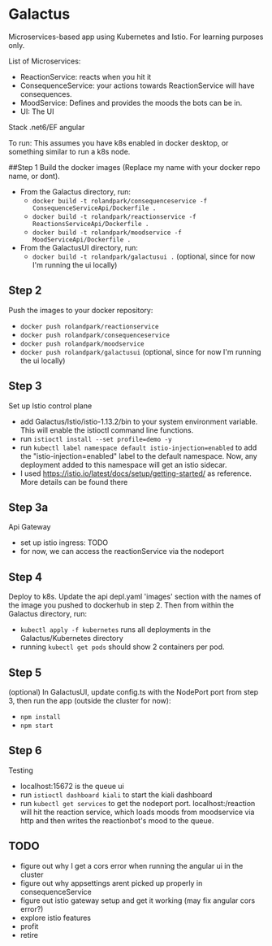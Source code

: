 # Galactus
Microservices-based app using Kubernetes and Istio. For learning purposes only.

List of Microservices:
- ReactionService: reacts when you hit it
- ConsequenceService: your actions towards ReactionService will have consequences.
- MoodService: Defines and provides the moods the bots can be in. 
- UI: The UI

Stack
.net6/EF
angular

To run:
This assumes you have k8s enabled in docker desktop, or something similar to run a k8s node.

##Step 1
Build the docker images (Replace my name with your docker repo name, or dont).
- From the Galactus directory, run: 
  - `docker build -t rolandpark/consequenceservice -f ConsequenceServiceApi/Dockerfile .` 
  - `docker build -t rolandpark/reactionservice -f ReactionsServiceApi/Dockerfile .`
  - `docker build -t rolandpark/moodservice -f MoodServiceApi/Dockerfile .`
- From the GalactusUI directory, run:
  - `docker build -t rolandpark/galactusui .` (optional, since for now I'm running the ui locally)

## Step 2
Push the images to your docker repository:
- `docker push rolandpark/reactionservice`
- `docker push rolandpark/consequenceservice`
- `docker push rolandpark/moodservice`
- `docker push rolandpark/galactusui` (optional, since for now I'm running the ui locally)

## Step 3
Set up Istio control plane
- add Galactus/Istio/istio-1.13.2/bin to your system environment variable. This will enable the istioctl command line functions.
- run `istioctl install --set profile=demo -y`
- run `kubectl label namespace default istio-injection=enabled` to add the "istio-injection=enabled" label to the default namespace. Now, any deployment added to this namespace will get an istio sidecar.
- I used https://istio.io/latest/docs/setup/getting-started/ as reference. More details can be found there

## Step 3a
Api Gateway
- set up istio ingress: TODO
- for now, we can access the reactionService via the nodeport

## Step 4
Deploy to k8s. Update the api depl.yaml 'images' section with the names of the image you pushed to dockerhub in step 2. Then from within the Galactus directory, run: 
- `kubectl apply -f kubernetes` runs all deployments in the Galactus/Kubernetes directory
- running `kubectl get pods` should show 2 containers per pod.

## Step 5
(optional) In GalactusUI, update config.ts  with the NodePort port from step 3, then run the app (outside the cluster for now):
- `npm install`
- `npm start`

## Step 6
Testing
- localhost:15672 is the queue ui
- run `istioctl dashboard kiali` to start the kiali dashboard
- run `kubectl get services` to get the nodeport port. localhost:<port>/reaction will hit the reaction service, which loads moods from moodservice via http and then writes the reactionbot's mood to the queue.

## TODO
- figure out why I get a cors error when running the angular ui in the cluster
- figure out why appsettings arent picked up properly in consequenceService
- figure out istio gateway setup and get it working (may fix angular cors error?)
- explore istio features
- profit
- retire
